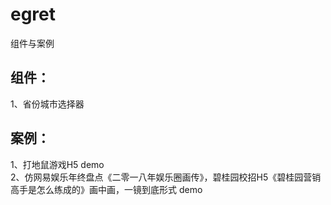 # egret
组件与案例

## 组件：  
1、省份城市选择器

## 案例：  
1、打地鼠游戏H5 demo<br>
2、仿网易娱乐年终盘点《二零一八年娱乐圈画传》，碧桂园校招H5《碧桂园营销高手是怎么练成的》画中画，一镜到底形式 demo
